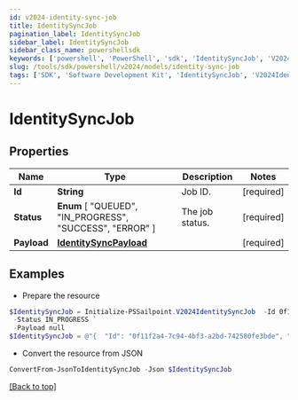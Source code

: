 ```yaml
---
id: v2024-identity-sync-job
title: IdentitySyncJob
pagination_label: IdentitySyncJob
sidebar_label: IdentitySyncJob
sidebar_class_name: powershellsdk
keywords: ['powershell', 'PowerShell', 'sdk', 'IdentitySyncJob', 'V2024IdentitySyncJob'] 
slug: /tools/sdk/powershell/v2024/models/identity-sync-job
tags: ['SDK', 'Software Development Kit', 'IdentitySyncJob', 'V2024IdentitySyncJob']
---
```



# IdentitySyncJob

## Properties

Name | Type | Description | Notes
------------ | ------------- | ------------- | -------------
**Id** | **String** | Job ID. | [required]
**Status** |  **Enum** [  "QUEUED",    "IN_PROGRESS",    "SUCCESS",    "ERROR" ] | The job status. | [required]
**Payload** | [**IdentitySyncPayload**](identity-sync-payload) |  | [required]

## Examples

- Prepare the resource
```powershell
$IdentitySyncJob = Initialize-PSSailpoint.V2024IdentitySyncJob  -Id 0f11f2a4-7c94-4bf3-a2bd-742580fe3bde `
 -Status IN_PROGRESS `
 -Payload null
$IdentitySyncJob = @"{  "Id": "0f11f2a4-7c94-4bf3-a2bd-742580fe3bde", "Status": "IN_PROGRESS", "Payload": "null "}"@
```

- Convert the resource from JSON
```powershell
ConvertFrom-JsonToIdentitySyncJob -Json $IdentitySyncJob
```


[[Back to top]](#) 


